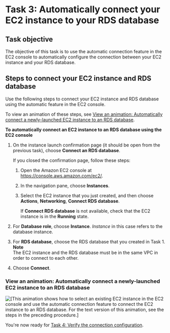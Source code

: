 # Task 3: Automatically connect your EC2 instance to your RDS database<a name="option1-task3-connect-ec2-instance-to-rds-database"></a>

## Task objective<a name="option1-task3-connect-ec2-instance-to-rds-database-objective"></a>

The objective of this task is to use the automatic connection feature in the EC2 console to automatically configure the connection between your EC2 instance and your RDS database\.

## Steps to connect your EC2 instance and RDS database<a name="option1-task3-connect-ec2-instance-to-rds-database-steps"></a>

Use the following steps to connect your EC2 instance and RDS database using the automatic feature in the EC2 console\.

To view an animation of these steps, see [View an animation: Automatically connect a newly\-launched EC2 instance to an RDS database](#option1-task3-connect-ec2-instance-to-rds-database-animation)\.

**To automatically connect an EC2 instance to an RDS database using the EC2 console**

1. On the instance launch confirmation page \(it should be open from the previous task\), choose **Connect an RDS database**\.

   If you closed the confirmation page, follow these steps:

   1. Open the Amazon EC2 console at [https://console\.aws\.amazon\.com/ec2/](https://console.aws.amazon.com/ec2/)\.

   1. In the navigation pane, choose **Instances**\.

   1. Select the EC2 instance that you just created, and then choose **Actions**, **Networking**, **Connect RDS database**\.

      If **Connect RDS database** is not available, check that the EC2 instance is in the **Running** state\.

1. For **Database role**, choose **Instance**\. *Instance* in this case refers to the database instance\.

1. For **RDS database**, choose the RDS database that you created in Task 1\.
**Note**  
The EC2 instance and the RDS database must be in the same VPC in order to connect to each other\.

1. Choose **Connect**\.

### View an animation: Automatically connect a newly\-launched EC2 instance to an RDS database<a name="option1-task3-connect-ec2-instance-to-rds-database-animation"></a>

![\[This animation shows how to select an existing EC2 instance in the EC2 console and use the automatic connection feature to connect the EC2 instance to an RDS database. For the text version of this animation, see the steps in the preceding procedure.\]](http://docs.aws.amazon.com/AWSEC2/latest/WindowsGuide/images/tutorial-connect-new-ec2-rds.gif)

You're now ready for [Task 4: Verify the connection configuration](option1-task4-verify-connection-configuration.md)\.